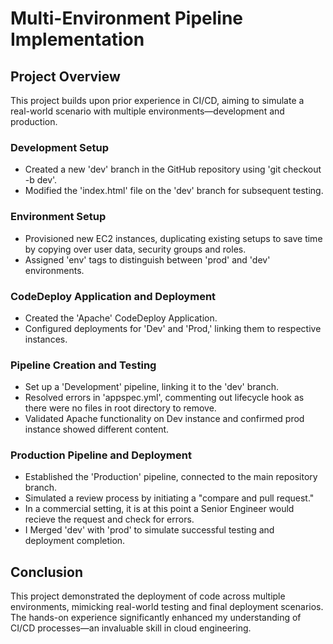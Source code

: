 # Multi-Environment Pipeline Implementation

## Project Overview

This project builds upon prior experience in CI/CD, aiming to simulate a real-world scenario with multiple environments—development and production. 

### Development Setup

- Created a new 'dev' branch in the GitHub repository using 'git checkout -b dev'.
- Modified the 'index.html' file on the 'dev' branch for subsequent testing.

### Environment Setup

- Provisioned new EC2 instances, duplicating existing setups to save time by copying over user data, security groups and roles.
- Assigned 'env' tags to distinguish between 'prod' and 'dev' environments.

### CodeDeploy Application and Deployment

- Created the 'Apache' CodeDeploy Application.
- Configured deployments for 'Dev' and 'Prod,' linking them to respective instances.

### Pipeline Creation and Testing

- Set up a 'Development' pipeline, linking it to the 'dev' branch.
- Resolved errors in 'appspec.yml', commenting out lifecycle hook as there were no files in root directory to remove.
- Validated Apache functionality on Dev instance and confirmed prod instance showed different content.

### Production Pipeline and Deployment

- Established the 'Production' pipeline, connected to the main repository branch.
- Simulated a review process by initiating a "compare and pull request."
- In a commercial setting, it is at this point a Senior Engineer would recieve the request and check for errors.
- I Merged 'dev' with 'prod' to simulate successful testing and deployment completion.

## Conclusion

This project demonstrated the deployment of code across multiple environments, mimicking real-world testing and final deployment scenarios. The hands-on experience significantly enhanced my understanding of CI/CD processes—an invaluable skill in cloud engineering.

